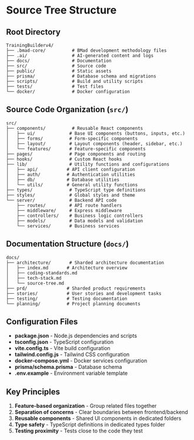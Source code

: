 # Source Tree Structure

## Root Directory

```
TrainingBuilderv4/
├── .bmad-core/          # BMad development methodology files
├── .ai/                 # AI-generated content and logs
├── docs/                # Documentation
├── src/                 # Source code
├── public/              # Static assets
├── prisma/              # Database schema and migrations
├── scripts/             # Build and utility scripts
├── tests/               # Test files
└── docker/              # Docker configuration
```

## Source Code Organization (`src/`)

```
src/
├── components/          # Reusable React components
│   ├── ui/             # Base UI components (buttons, inputs, etc.)
│   ├── forms/          # Form-specific components
│   ├── layout/         # Layout components (header, sidebar, etc.)
│   └── features/       # Feature-specific components
├── pages/              # Page components and routing
├── hooks/              # Custom React hooks
├── lib/                # Utility functions and configurations
│   ├── api/           # API client configuration
│   ├── auth/          # Authentication utilities
│   ├── db/            # Database utilities
│   └── utils/         # General utility functions
├── types/              # TypeScript type definitions
├── styles/             # Global styles and theme
└── server/             # Backend API code
    ├── routes/         # API route handlers
    ├── middleware/     # Express middleware
    ├── controllers/    # Business logic controllers
    ├── models/         # Data models and validation
    └── services/       # Business services
```

## Documentation Structure (`docs/`)

```
docs/
├── architecture/       # Sharded architecture documentation
│   ├── index.md       # Architecture overview
│   ├── coding-standards.md
│   ├── tech-stack.md
│   └── source-tree.md
├── prd/               # Sharded product requirements
├── stories/           # User stories and development tasks
├── testing/           # Testing documentation
└── planning/          # Project planning documents
```

## Configuration Files

- **package.json** - Node.js dependencies and scripts
- **tsconfig.json** - TypeScript configuration
- **vite.config.ts** - Vite build configuration
- **tailwind.config.js** - Tailwind CSS configuration
- **docker-compose.yml** - Docker services configuration
- **prisma/schema.prisma** - Database schema
- **.env.example** - Environment variable template

## Key Principles

1. **Feature-based organization** - Group related files together
2. **Separation of concerns** - Clear boundaries between frontend/backend
3. **Reusable components** - Shared UI components in dedicated folders
4. **Type safety** - TypeScript definitions in dedicated types folder
5. **Testing proximity** - Tests close to the code they test